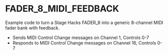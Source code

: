 # FADER_8_MIDI_FEEDBACK
 
Example code to turn a Stage Hacks FADER_8 into a generic 8-channel MIDI fader bank with feedback.

- Sends MIDI Control Change messages on Channel 1, Controls 0-7
- Responds to MIDI Control Change messages on Channel 16, Controls 0-7

